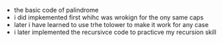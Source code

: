 - the basic code of palindrome
- i did impkemented first whihc was wrokign for the ony same caps
- later i have learned to use trhe tolower to make it work for any case
- i later implemented the recursivce code to practicve my recursion skill
